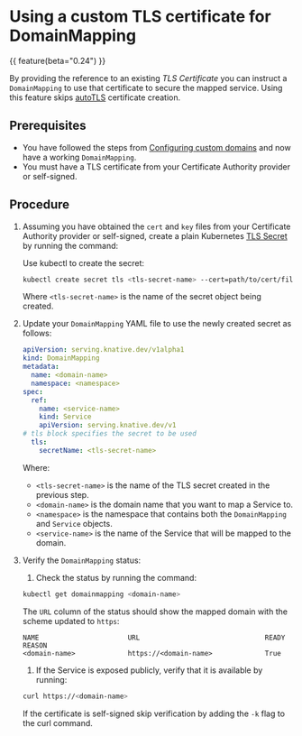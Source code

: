 # Using a custom TLS certificate for DomainMapping

{{ feature(beta="0.24") }}

By providing the reference to an existing _TLS Certificate_ you can instruct a `DomainMapping` to use that
certificate to secure the mapped service. Using this feature skips [autoTLS](../../../../serving/using-auto-tls) certificate creation.

## Prerequisites

- You have followed the steps from [Configuring custom domains](../custom-domains) and now have a working `DomainMapping`.
- You must have a TLS certificate from your Certificate Authority provider or self-signed.

## Procedure

1. Assuming you have obtained the `cert` and `key` files from your Certificate Authority provider or self-signed, create a plain Kubernetes [TLS Secret](https://kubernetes.io/docs/concepts/configuration/secret/#tls-secrets) by running the command:

    Use kubectl to create the secret:
    ```bash
    kubectl create secret tls <tls-secret-name> --cert=path/to/cert/file --key=path/to/key/file
    ```
    Where `<tls-secret-name>` is the name of the secret object being created.

1. Update your `DomainMapping` YAML file to use the newly created secret as follows:

    ```yaml
    apiVersion: serving.knative.dev/v1alpha1
    kind: DomainMapping
    metadata:
      name: <domain-name>
      namespace: <namespace>
    spec:
      ref:
        name: <service-name>
        kind: Service
        apiVersion: serving.knative.dev/v1
    # tls block specifies the secret to be used
      tls:
        secretName: <tls-secret-name>
    ```
    Where:

    - `<tls-secret-name>` is the name of the TLS secret created in the previous step.
    - `<domain-name>` is the domain name that you want to map a Service to.
    - `<namespace>` is the namespace that contains both the `DomainMapping` and `Service` objects.
    - `<service-name>` is the name of the Service that will be mapped to the domain.

1. Verify the `DomainMapping` status:

    1. Check the status by running the command:
    ```bash
    kubectl get domainmapping <domain-name>
    ```
    The `URL` column of the status should show the mapped domain with the scheme updated to `https`:
    ```
    NAME                      URL                               READY   REASON
    <domain-name>             https://<domain-name>             True
    ```
    1. If the Service is exposed publicly, verify that it is available by running:
    ```bash
    curl https://<domain-name>
    ```
    If the certificate is self-signed skip verification by adding the `-k` flag to the curl command.
